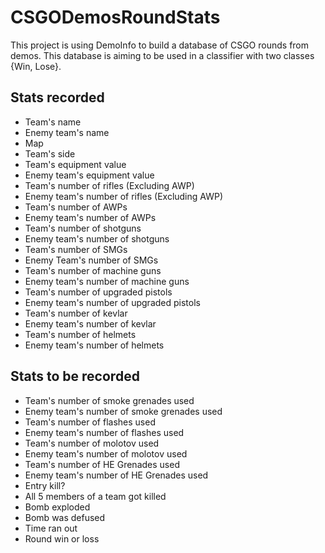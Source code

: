 # CSGODemosRoundStats
This project is using DemoInfo to build a database of CSGO rounds from demos. This database is aiming to be used in a classifier with two classes {Win, Lose}.

## Stats recorded

- Team's name
- Enemy team's name
- Map
- Team's side
- Team's equipment value
- Enemy team's equipment value
- Team's number of rifles (Excluding AWP)
- Enemy team's number of rifles (Excluding AWP)
- Team's number of AWPs
- Enemy team's number of AWPs
- Team's number of shotguns
- Enemy team's number of shotguns
- Team's number of SMGs
- Enemy Team's number of SMGs
- Team's number of machine guns
- Enemy team's number of machine guns
- Team's number of upgraded pistols
- Enemy team's number of upgraded pistols
- Team's number of kevlar
- Enemy team's number of kevlar
- Team's number of helmets
- Enemy team's number of helmets

## Stats to be recorded

- Team's number of smoke grenades used
- Enemy team's number of smoke grenades used
- Team's number of flashes used
- Enemy team's number of flashes used
- Team's number of molotov used
- Enemy team's number of molotov used
- Team's number of HE Grenades used
- Enemy team's number of HE Grenades used
- Entry kill?
- All 5 members of a team got killed
- Bomb exploded
- Bomb was defused
- Time ran out
- Round win or loss